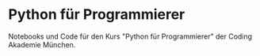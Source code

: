 # Python für Programmierer

Notebooks und Code für den Kurs "Python für Programmierer" der
Coding Akademie München.
